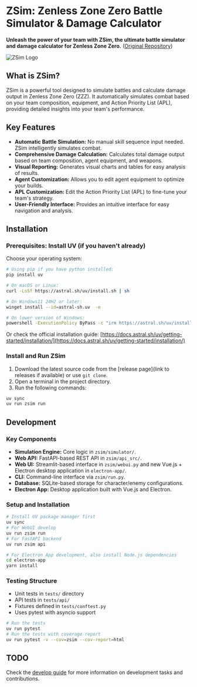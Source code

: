 # ZSim: Zenless Zone Zero Battle Simulator & Damage Calculator

**Unleash the power of your team with ZSim, the ultimate battle simulator and damage calculator for Zenless Zone Zero.** ([Original Repository](https://github.com/ZZZSimulator/ZSim))

![ZSim Logo](docs/img/横板logo成图.png)

## What is ZSim?

ZSim is a powerful tool designed to simulate battles and calculate damage output in Zenless Zone Zero (ZZZ). It automatically simulates combat based on your team composition, equipment, and Action Priority List (APL), providing detailed insights into your team's performance.

## Key Features

*   **Automatic Battle Simulation:** No manual skill sequence input needed. ZSim intelligently simulates combat.
*   **Comprehensive Damage Calculation:** Calculates total damage output based on team composition, agent equipment, and weapons.
*   **Visual Reporting:** Generates visual charts and tables for easy analysis of results.
*   **Agent Customization:** Allows you to edit agent equipment to optimize your builds.
*   **APL Customization:** Edit the Action Priority List (APL) to fine-tune your team's strategy.
*   **User-Friendly Interface:** Provides an intuitive interface for easy navigation and analysis.

## Installation

### Prerequisites: Install UV (if you haven't already)

Choose your operating system:

```bash
# Using pip if you have python installed:
pip install uv
```

```bash
# On macOS or Linux:
curl -LsSf https://astral.sh/uv/install.sh | sh
```

```bash
# On Windows11 24H2 or later:
winget install --id=astral-sh.uv  -e
```

```bash
# On lower version of Windows:
powershell -ExecutionPolicy ByPass -c "irm https://astral.sh/uv/install.ps1 | iex"
```

Or check the official installation guide: [https://docs.astral.sh/uv/getting-started/installation/](https://docs.astral.sh/uv/getting-started/installation/)

### Install and Run ZSim

1.  Download the latest source code from the [release page](link to releases if available) or use `git clone`.
2.  Open a terminal in the project directory.
3.  Run the following commands:

```bash
uv sync
uv run zsim run
```

## Development

### Key Components

*   **Simulation Engine:** Core logic in `zsim/simulator/`.
*   **Web API:** FastAPI-based REST API in `zsim/api_src/`.
*   **Web UI:** Streamlit-based interface in `zsim/webui.py` and new Vue.js + Electron desktop application in `electron-app/`.
*   **CLI:** Command-line interface via `zsim/run.py`.
*   **Database:** SQLite-based storage for character/enemy configurations.
*   **Electron App:** Desktop application built with Vue.js and Electron.

### Setup and Installation

```bash
# Install UV package manager first
uv sync
# For WebUI develop
uv run zsim run
# For FastAPI backend
uv run zsim api

# For Electron App development, also install Node.js dependencies
cd electron-app
yarn install
```

### Testing Structure

*   Unit tests in `tests/` directory
*   API tests in `tests/api/`
*   Fixtures defined in `tests/conftest.py`
*   Uses pytest with asyncio support

```bash
# Run the tests
uv run pytest
# Run the tests with coverage report
uv run pytest -v --cov=zsim --cov-report=html
```

## TODO

Check the [develop guide](https://github.com/ZZZSimulator/ZSim/wiki/%E8%B4%A1%E7%8C%AE%E6%8C%87%E5%8D%97-Develop-Guide) for more information on development tasks and contributions.